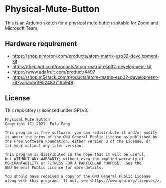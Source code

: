 # Physical-Mute-Button
This is an Arduino sketch for a physical mute button suitable for Zoom and Microsoft Team. 

## Hardware requirement

 - https://shop.pimoroni.com/products/atom-matrix-esp32-development-kit
 - https://thepihut.com/products/atom-matrix-esp32-development-kit
 - https://www.adafruit.com/product/4497
 - https://shop.m5stack.com/products/atom-matrix-esp32-development-kit?variant=39524837195948

## License
This repository is licensed under GPLv3.

    Physical Mute Button
    Copyright (C) 2021  Fufu Fang

    This program is free software: you can redistribute it and/or modify
    it under the terms of the GNU General Public License as published by
    the Free Software Foundation, either version 3 of the License, or
    (at your option) any later version.

    This program is distributed in the hope that it will be useful,
    but WITHOUT ANY WARRANTY; without even the implied warranty of
    MERCHANTABILITY or FITNESS FOR A PARTICULAR PURPOSE.  See the
    GNU General Public License for more details.

    You should have received a copy of the GNU General Public License
    along with this program.  If not, see <https://www.gnu.org/licenses/>.

